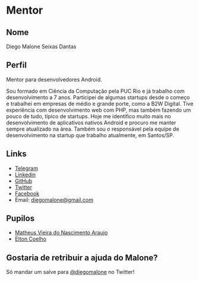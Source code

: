 # Mentor

## Nome

Diego Malone Seixas Dantas

## Perfil

Mentor para desenvolvedores Android.

Sou formado em Ciência da Computação pela PUC Rio e já trabalho com desenvolvimento a 7 anos. Participei de algumas startups desde o começo e trabalhei em empresas de médio e grande porte, como a B2W Digital. Tive experiência com desenvolvimento web com PHP, mas também fazendo um pouco de tudo, típico de startups. Hoje me identifico muito mais no desenvolvimento de aplicativos nativos Android e procuro me manter sempre atualizado na área. Também sou o responsável pela equipe de desenvolvimento na startup que trabalho atualmente, em Santos/SP.

## Links

* [Telegram](http://telegram.me/diegomalone)
* [Linkedin](https://www.linkedin.com/in/diegomalone)
* [GitHub](https://github.com/diegomalone)
* [Twitter](https://twitter.com/diegomalone)
* [Facebook](https://www.facebook.com/diegomalone)
* Email: diegomalone@gmail.com

## Pupilos

- [Matheus Vieira do Nascimento Araujo](../../pupils/profiles/MatheusAraujo.md)
- [Elton Coelho](../../pupils/profiles/elton_coelho.md)

## Gostaria de retribuir a ajuda do Malone?

Só mandar um salve para [@diegomalone](http://twitter.com/diegomalone) no Twitter!
